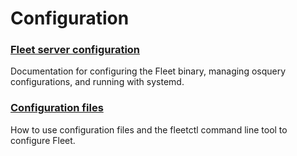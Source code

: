 # Configuration

### [Fleet server configuration](./fleet-server-configuration)
Documentation for configuring the Fleet binary, managing osquery configurations, and running with systemd.

### [Configuration files](./configuration-files/README.md)
How to use configuration files and the fleetctl command line tool to configure Fleet.